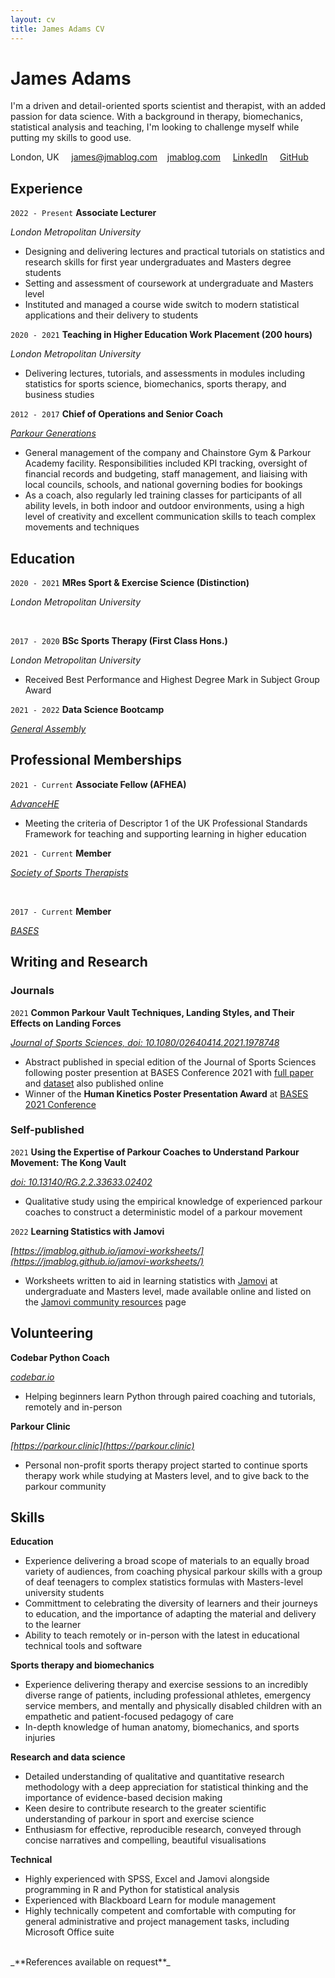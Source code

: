 ```yaml
---
layout: cv
title: James Adams CV
---
```

# James Adams
I'm a driven and detail-oriented sports scientist and therapist, with an added passion for data science. With a background in therapy, biomechanics, statistical analysis and teaching, I'm looking to challenge myself while putting my skills to good use.

<div id="webaddress">
<a id="address">London, UK &nbsp;&nbsp;&nbsp; </a>
<a href="james@jmablog.com">james@jmablog.com</a>
&nbsp;&nbsp; <a href="https://jmablog.com">jmablog.com</a>
&nbsp;&nbsp;&nbsp; <span class="linebreak"></span><i class="fab fa-linkedin hide-icon"></i> <a class="print-url" href="https://www.linkedin.com/in/jmablog"><span>LinkedIn</span></a>
&nbsp;&nbsp;&nbsp; <i class="fab fa-github hide-icon"></i> <a class="print-url pipebreak" href="https://github.com/jmablog"><span>GitHub</span></a>
</div>

## Experience

`2022 - Present`
**Associate Lecturer**

*London Metropolitan University*

- Designing and delivering lectures and practical tutorials on statistics and research skills for first year undergraduates and Masters degree students
- Setting and assessment of coursework at undergraduate and Masters level
- Instituted and managed a course wide switch to modern statistical applications and their delivery to students

`2020 - 2021`
**Teaching in Higher Education Work Placement (200 hours)**

*London Metropolitan University*

- Delivering lectures, tutorials, and assessments in modules including statistics for sports science, biomechanics, sports therapy, and business studies

`2012 - 2017`
**Chief of Operations and Senior Coach**

*[Parkour Generations](https://parkourgenerations.com/)*

- General management of the company and Chainstore Gym & Parkour Academy facility. Responsibilities included KPI tracking, oversight of financial records and budgeting, staff management, and liaising with local councils, schools, and national governing bodies for bookings
- As a coach, also regularly led training classes for participants of all ability levels, in both indoor and outdoor environments, using a high level of creativity and excellent communication skills to teach complex movements and techniques

## Education

`2020 - 2021`
__MRes Sport & Exercise Science (Distinction)__

*London Metropolitan University*

<br>

`2017 - 2020`
__BSc Sports Therapy (First Class Hons.)__

*London Metropolitan University*

- Received Best Performance and Highest Degree Mark in Subject Group Award

`2021 - 2022`
__Data Science Bootcamp__

[*General Assembly*](https://generalassemb.ly/)

## Professional Memberships

`2021 - Current`
**Associate Fellow (AFHEA)**

*[AdvanceHE](https://www.advance-he.ac.uk/)*

- Meeting the criteria of Descriptor 1 of the UK Professional Standards Framework for teaching and supporting learning in higher education
  

`2021 - Current`
**Member**

*[Society of Sports Therapists](https://society-of-sports-therapists.org/)*

<br>

`2017 - Current`
**Member**

*[BASES](https://www.bases.org.uk/)*


## Writing and Research

### Journals

`2021`
**Common Parkour Vault Techniques, Landing Styles, and Their Effects on Landing Forces**

*[Journal of Sports Sciences, doi: 10.1080/02640414.2021.1978748](https://www.tandfonline.com/doi/full/10.1080/02640414.2021.1978748)*

- Abstract published in special edition of the Journal of Sports Sciences following poster presention at BASES Conference 2021 with [full paper](http://dx.doi.org/10.13140/RG.2.2.21957.47849) and [dataset](https://doi.org/10.6084/m9.figshare.12231089) also published online
- Winner of the **Human Kinetics Poster Presentation Award** at [BASES 2021 Conference](https://www.bases.org.uk/article-annual_conference_2021_award_winners_announced.html)

### Self-published

`2021`
**Using the Expertise of Parkour Coaches to Understand Parkour Movement: The Kong Vault**

*[doi: 10.13140/RG.2.2.33633.02402](http://dx.doi.org/10.13140/RG.2.2.33633.02402)*

- Qualitative study using the empirical knowledge of experienced parkour coaches to construct a deterministic model of a parkour movement

`2022`
**Learning Statistics with Jamovi**

*[https://jmablog.github.io/jamovi-worksheets/](https://jmablog.github.io/jamovi-worksheets/)*

- Worksheets written to aid in learning statistics with [Jamovi](https://www.jamovi.org) at undergraduate and Masters level, made available online and listed on the [Jamovi community resources](https://www.jamovi.org/community.html) page

## Volunteering

**Codebar Python Coach**

[*codebar.io*](https://www.codebar.io/)

- Helping beginners learn Python through paired coaching and tutorials, remotely and in-person

**Parkour Clinic**

*[https://parkour.clinic](https://parkour.clinic)*

- Personal non-profit sports therapy project started to continue sports therapy work while studying at Masters level, and to give back to the parkour community


## Skills

**Education**

- Experience delivering a broad scope of materials to an equally broad variety of audiences, from coaching physical parkour skills with a group of deaf teenagers to complex statistics formulas with Masters-level university students
- Committment to celebrating the diversity of learners and their journeys to education, and the importance of adapting the material and delivery to the learner
- Ability to teach remotely or in-person with the latest in educational technical tools and software

**Sports therapy and biomechanics**

- Experience delivering therapy and exercise sessions to an incredibly diverse range of patients, including professional athletes, emergency service members, and mentally and physically disabled children with an empathetic and patient-focused pedagogy of care
- In-depth knowledge of human anatomy, biomechanics, and sports injuries

**Research and data science**

- Detailed understanding of qualitative and quantitative research methodology with a deep appreciation for statistical thinking and the importance of evidence-based decision making
- Keen desire to contribute research to the greater scientific understanding of parkour in sport and exercise science
- Enthusiasm for effective, reproducible research, conveyed through concise narratives and compelling, beautiful visualisations

**Technical**

- Highly experienced with SPSS, Excel and Jamovi alongside programming in R and Python for statistical analysis
- Experienced with Blackboard Learn for module management
- Highly technically competent and comfortable with computing for general administrative and project management tasks, including Microsoft Office suite

<br>
_**References available on request**_

<!-- ### Footer

Last updated: Feb 2022 -->